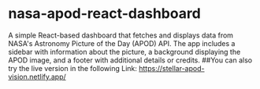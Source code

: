 # nasa-apod-react-dashboard
 A simple React-based dashboard that fetches and displays data from NASA's Astronomy Picture of the Day (APOD) API. The app includes a sidebar with information about the picture, a background displaying the APOD image, and a footer with additional details or credits.
##You can also try the live version in the following Link:
https://stellar-apod-vision.netlify.app/
